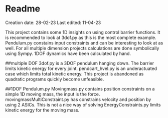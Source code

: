 # Readme
Creation date: 28-02-23
Last edited: 11-04-23

This project contains some 1D insights on using control barrier functions. It is recommended to look at 3dof.py as this is the most complete example. Pendulum.py constains input constraints and can be interesting to look at as well. For all multiple dimension projects calculations are done symbolically using Sympy.  1DOF dynamics have been calculated by hand.


##multiple DOF
3dof.py is a 3DOF pendulum hanging down. The barrier limits kinetic energy for every joint.
pendcart_hvel.py is an underactuated case which limits total kinetic energy. This project is abandoned as quadratic programs quickly become unfeasible.


##1DOF
Pendulum.py
Movingmass.py contains position constraints on a simple 1D moving mass, the input is the force.
movingmassMultiConstraint.py has constrains velocity and position by using 2 ASICs. This is not a nice way of solving
EnergyConstraints.py limits kinetic energy for the moving mass.


